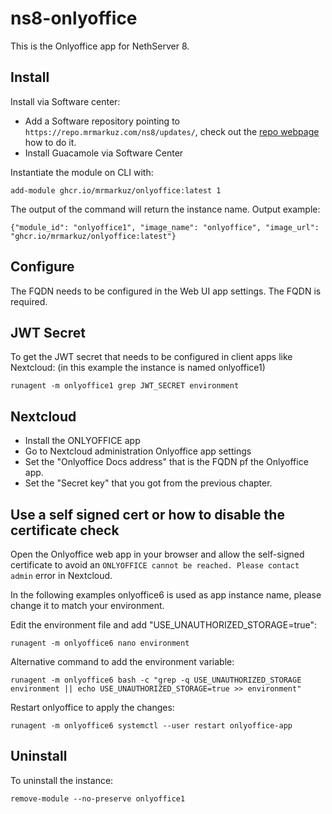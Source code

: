 # ns8-onlyoffice

This is the Onlyoffice app for NethServer 8.

## Install

Install via Software center:

  - Add a Software repository pointing to `https://repo.mrmarkuz.com/ns8/updates/`, check out the [repo webpage](https://repo.mrmarkuz.com) how to do it.
  - Install Guacamole via Software Center

Instantiate the module on CLI with:

    add-module ghcr.io/mrmarkuz/onlyoffice:latest 1

The output of the command will return the instance name.
Output example:

    {"module_id": "onlyoffice1", "image_name": "onlyoffice", "image_url": "ghcr.io/mrmarkuz/onlyoffice:latest"}

## Configure

The FQDN needs to be configured in the Web UI app settings. The FQDN is required.

## JWT Secret

To get the JWT secret that needs to be configured in client apps like Nextcloud: (in this example the instance is named onlyoffice1)

    runagent -m onlyoffice1 grep JWT_SECRET environment

## Nextcloud

- Install the ONLYOFFICE app
- Go to Nextcloud administration Onlyoffice app settings
- Set the "Onlyoffice Docs address" that is the FQDN pf the Onlyoffice app.
- Set the "Secret key" that you got from the previous chapter.

## Use a self signed cert or how to disable the certificate check

Open the Onlyoffice web app in your browser and allow the self-signed certificate to avoid an `ONLYOFFICE cannot be reached. Please contact admin` error in Nextcloud.

In the following examples onlyoffice6 is used as app instance name, please change it to match your environment.

Edit the environment file and add "USE_UNAUTHORIZED_STORAGE=true":

    runagent -m onlyoffice6 nano environment

Alternative command to add the environment variable:

    runagent -m onlyoffice6 bash -c "grep -q USE_UNAUTHORIZED_STORAGE environment || echo USE_UNAUTHORIZED_STORAGE=true >> environment"

Restart onlyoffice to apply the changes:

    runagent -m onlyoffice6 systemctl --user restart onlyoffice-app

## Uninstall

To uninstall the instance:

    remove-module --no-preserve onlyoffice1

